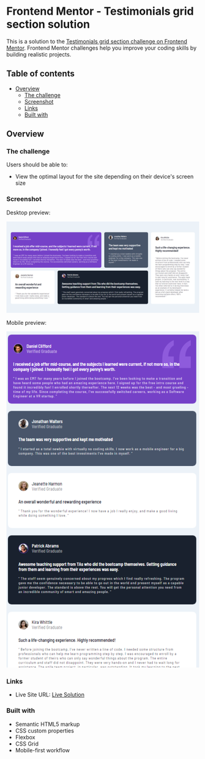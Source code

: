 # Frontend Mentor - Testimonials grid section solution

This is a solution to the [Testimonials grid section challenge on Frontend Mentor](https://www.frontendmentor.io/challenges/testimonials-grid-section-Nnw6J7Un7). Frontend Mentor challenges help you improve your coding skills by building realistic projects. 

## Table of contents

- [Overview](#overview)
  - [The challenge](#the-challenge)
  - [Screenshot](#screenshot)
  - [Links](#links)
  - [Built with](#built-with)


## Overview

### The challenge

Users should be able to:

- View the optimal layout for the site depending on their device's screen size

### Screenshot

Desktop preview:

![](./images/DesktopScreenshot.PNG)

Mobile preview:

![](./images/MobileScreenshot.PNG)

### Links


- Live Site URL: [Live Solution](https://joos-testimonials.netlify.app/)

### Built with

- Semantic HTML5 markup
- CSS custom properties
- Flexbox
- CSS Grid
- Mobile-first workflow

